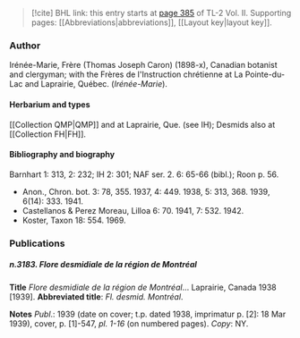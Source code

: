 > [!cite] BHL link: this entry starts at [page 385](https://www.biodiversitylibrary.org/item/103253#page/411/mode/1up) of TL-2 Vol. II.
> Supporting pages: [[Abbreviations|abbreviations]], [[Layout key|layout key]].

### Author

Irénée-Marie, Frère (Thomas Joseph Caron) (1898-x), Canadian botanist and clergyman; with the Frères de l'Instruction chrétienne at La Pointe-du-Lac and Laprairie, Québec. (*Irénée-Marie*).

#### Herbarium and types

[[Collection QMP|QMP]] and at Laprairie, Que. (see IH); Desmids also at [[Collection FH|FH]].

#### Bibliography and biography

Barnhart 1: 313, 2: 232; IH 2: 301; NAF ser. 2. 6: 65-66 (bibl.); Roon p. 56.
- Anon., Chron. bot. 3: 78, 355. 1937, 4: 449. 1938, 5: 313, 368. 1939, 6(14): 333. 1941.
- Castellanos & Perez Moreau, Lilloa 6: 70. 1941, 7: 532. 1942.
- Koster, Taxon 18: 554. 1969.

### Publications

##### n.3183. Flore desmidiale de la région de Montréal

**Title**
*Flore desmidiale de la région de Montréal*... Laprairie, Canada 1938 \[1939\].
**Abbreviated title**: *Fl. desmid. Montréal*.

**Notes**
*Publ*.: 1939 (date on cover; t.p. dated 1938, imprimatur p. \[2\]: 18 Mar 1939), cover, p. \[1\]-547, *pl. 1-16* (on numbered pages). *Copy*: NY.


